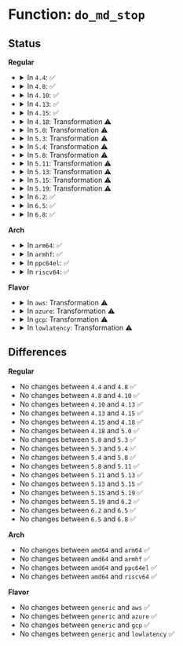 # Function: <code>do_md_stop</code>

## Status
<b>Regular</b>
<ul>
<li>
<details>
<summary>In <code>4.4</code>: ✅</summary>

```c
int do_md_stop(struct mddev *mddev, int mode, struct block_device *bdev);
```

**Collision:** Unique Static

**Inline:** No

**Transformation:** False

**Instances:**

```
In drivers/md/md.c (ffffffff81698b50)
Location: drivers/md/md.c:5597
Inline: False
Direct callers:
  - drivers/md/md.c:array_state_store
  - drivers/md/md.c:array_state_store
  - drivers/md/md.c:md_ioctl
  - drivers/md/md.c:md_ioctl
```
**Symbols:**

```
ffffffff81698b50-ffffffff81699122: do_md_stop (STB_LOCAL)
```
</details>
</li>
<li>
<details>
<summary>In <code>4.8</code>: ✅</summary>

```c
int do_md_stop(struct mddev *mddev, int mode, struct block_device *bdev);
```

**Collision:** Unique Static

**Inline:** No

**Transformation:** False

**Instances:**

```
In drivers/md/md.c (ffffffff816f9be0)
Location: drivers/md/md.c:5610
Inline: False
Direct callers:
  - drivers/md/md.c:md_ioctl
  - drivers/md/md.c:md_ioctl
  - drivers/md/md.c:array_state_store
  - drivers/md/md.c:array_state_store
```
**Symbols:**

```
ffffffff816f9be0-ffffffff816fa1a0: do_md_stop (STB_LOCAL)
```
</details>
</li>
<li>
<details>
<summary>In <code>4.10</code>: ✅</summary>

```c
int do_md_stop(struct mddev *mddev, int mode, struct block_device *bdev);
```

**Collision:** Unique Static

**Inline:** No

**Transformation:** False

**Instances:**

```
In drivers/md/md.c (ffffffff8172b470)
Location: drivers/md/md.c:5662
Inline: False
Direct callers:
  - drivers/md/md.c:md_ioctl
  - drivers/md/md.c:md_ioctl
  - drivers/md/md.c:array_state_store
  - drivers/md/md.c:array_state_store
```
**Symbols:**

```
ffffffff8172b470-ffffffff8172ba32: do_md_stop (STB_LOCAL)
```
</details>
</li>
<li>
<details>
<summary>In <code>4.13</code>: ✅</summary>

```c
int do_md_stop(struct mddev *mddev, int mode, struct block_device *bdev);
```

**Collision:** Unique Static

**Inline:** No

**Transformation:** False

**Instances:**

```
In drivers/md/md.c (ffffffff81743d50)
Location: drivers/md/md.c:5877
Inline: False
Direct callers:
  - drivers/md/md.c:md_ioctl
  - drivers/md/md.c:md_ioctl
  - drivers/md/md.c:array_state_store
  - drivers/md/md.c:array_state_store
```
**Symbols:**

```
ffffffff81743d50-ffffffff817442d4: do_md_stop (STB_LOCAL)
```
</details>
</li>
<li>
<details>
<summary>In <code>4.15</code>: ✅</summary>

```c
int do_md_stop(struct mddev *mddev, int mode, struct block_device *bdev);
```

**Collision:** Unique Static

**Inline:** No

**Transformation:** False

**Instances:**

```
In drivers/md/md.c (ffffffff817b5f00)
Location: drivers/md/md.c:5928
Inline: False
Direct callers:
  - drivers/md/md.c:md_ioctl
  - drivers/md/md.c:md_ioctl
  - drivers/md/md.c:array_state_store
  - drivers/md/md.c:array_state_store
```
**Symbols:**

```
ffffffff817b5f00-ffffffff817b6484: do_md_stop (STB_LOCAL)
```
</details>
</li>
<li>
<details>
<summary>In <code>4.18</code>: Transformation ⚠️</summary>

```c
int do_md_stop(struct mddev *mddev, int mode, struct block_device *bdev);
```

**Collision:** Unique Static

**Inline:** No

**Transformation:** True

**Instances:**

```
In drivers/md/md.c (0)
Location: drivers/md/md.c:5994
Inline: False
Direct callers:
  - drivers/md/md.c:md_ioctl
  - drivers/md/md.c:md_ioctl
  - drivers/md/md.c:array_state_store
  - drivers/md/md.c:array_state_store
```
**Symbols:**

```
ffffffff817fbdb0-ffffffff817fc07d: do_md_stop (STB_LOCAL)
ffffffff81800bbf-ffffffff81800e8f: do_md_stop.cold.89 (STB_LOCAL)
```
</details>
</li>
<li>
<details>
<summary>In <code>5.0</code>: Transformation ⚠️</summary>

```c
int do_md_stop(struct mddev *mddev, int mode, struct block_device *bdev);
```

**Collision:** Unique Static

**Inline:** No

**Transformation:** True

**Instances:**

```
In drivers/md/md.c (0)
Location: drivers/md/md.c:5981
Inline: False
Direct callers:
  - drivers/md/md.c:md_ioctl
  - drivers/md/md.c:md_ioctl
  - drivers/md/md.c:array_state_store
  - drivers/md/md.c:array_state_store
```
**Symbols:**

```
ffffffff81827ea0-ffffffff8182816a: do_md_stop (STB_LOCAL)
ffffffff8182cdc2-ffffffff8182d092: do_md_stop.cold.88 (STB_LOCAL)
```
</details>
</li>
<li>
<details>
<summary>In <code>5.3</code>: Transformation ⚠️</summary>

```c
int do_md_stop(struct mddev *mddev, int mode, struct block_device *bdev);
```

**Collision:** Unique Static

**Inline:** No

**Transformation:** True

**Instances:**

```
In drivers/md/md.c (0)
Location: drivers/md/md.c:6043
Inline: False
Direct callers:
  - drivers/md/md.c:md_ioctl
  - drivers/md/md.c:autorun_devices
  - drivers/md/md.c:array_state_store
  - drivers/md/md.c:array_state_store
```
**Symbols:**

```
ffffffff8186a360-ffffffff8186a627: do_md_stop (STB_LOCAL)
ffffffff8186f392-ffffffff8186f666: do_md_stop.cold (STB_LOCAL)
```
</details>
</li>
<li>
<details>
<summary>In <code>5.4</code>: Transformation ⚠️</summary>

```c
int do_md_stop(struct mddev *mddev, int mode, struct block_device *bdev);
```

**Collision:** Unique Static

**Inline:** No

**Transformation:** True

**Instances:**

```
In drivers/md/md.c (0)
Location: drivers/md/md.c:6144
Inline: False
Direct callers:
  - drivers/md/md.c:md_ioctl
  - drivers/md/md.c:autorun_devices
  - drivers/md/md.c:array_state_store
  - drivers/md/md.c:array_state_store
```
**Symbols:**

```
ffffffff8189c100-ffffffff8189c3c7: do_md_stop (STB_LOCAL)
ffffffff818a1155-ffffffff818a1429: do_md_stop.cold (STB_LOCAL)
```
</details>
</li>
<li>
<details>
<summary>In <code>5.8</code>: Transformation ⚠️</summary>

```c
int do_md_stop(struct mddev *mddev, int mode, struct block_device *bdev);
```

**Collision:** Unique Static

**Inline:** No

**Transformation:** True

**Instances:**

```
In drivers/md/md.c (0)
Location: drivers/md/md.c:6342
Inline: False
Direct callers:
  - drivers/md/md.c:md_ioctl
  - drivers/md/md.c:autorun_devices
  - drivers/md/md.c:array_state_store
  - drivers/md/md.c:array_state_store
```
**Symbols:**

```
ffffffff8196c280-ffffffff8196c567: do_md_stop (STB_LOCAL)
ffffffff81970f9f-ffffffff81971257: do_md_stop.cold (STB_LOCAL)
```
</details>
</li>
<li>
<details>
<summary>In <code>5.11</code>: Transformation ⚠️</summary>

```c
int do_md_stop(struct mddev *mddev, int mode, struct block_device *bdev);
```

**Collision:** Unique Static

**Inline:** No

**Transformation:** True

**Instances:**

```
In drivers/md/md.c (0)
Location: drivers/md/md.c:6376
Inline: False
Direct callers:
  - drivers/md/md.c:md_ioctl
  - drivers/md/md.c:autorun_devices
  - drivers/md/md.c:array_state_store
  - drivers/md/md.c:array_state_store
```
**Symbols:**

```
ffffffff81973120-ffffffff819733ee: do_md_stop (STB_LOCAL)
ffffffff81c2709c-ffffffff81c27354: do_md_stop.cold (STB_LOCAL)
```
</details>
</li>
<li>
<details>
<summary>In <code>5.13</code>: Transformation ⚠️</summary>

```c
int do_md_stop(struct mddev *mddev, int mode, struct block_device *bdev);
```

**Collision:** Unique Static

**Inline:** No

**Transformation:** True

**Instances:**

```
In drivers/md/md.c (0)
Location: drivers/md/md.c:6333
Inline: False
Direct callers:
  - drivers/md/md.c:md_ioctl
  - drivers/md/md.c:autorun_devices
  - drivers/md/md.c:array_state_store
  - drivers/md/md.c:array_state_store
```
**Symbols:**

```
ffffffff81957210-ffffffff819574de: do_md_stop (STB_LOCAL)
ffffffff81c1924d-ffffffff81c19505: do_md_stop.cold (STB_LOCAL)
```
</details>
</li>
<li>
<details>
<summary>In <code>5.15</code>: Transformation ⚠️</summary>

```c
int do_md_stop(struct mddev *mddev, int mode, struct block_device *bdev);
```

**Collision:** Unique Static

**Inline:** No

**Transformation:** True

**Instances:**

```
In drivers/md/md.c (0)
Location: drivers/md/md.c:6346
Inline: False
Direct callers:
  - drivers/md/md.c:md_ioctl
  - drivers/md/md.c:autorun_devices
  - drivers/md/md.c:array_state_store
  - drivers/md/md.c:array_state_store
```
**Symbols:**

```
ffffffff819fc8f0-ffffffff819fcbbe: do_md_stop (STB_LOCAL)
ffffffff81d28876-ffffffff81d28b2e: do_md_stop.cold (STB_LOCAL)
```
</details>
</li>
<li>
<details>
<summary>In <code>5.19</code>: Transformation ⚠️</summary>

```c
int do_md_stop(struct mddev *mddev, int mode, struct block_device *bdev);
```

**Collision:** Unique Static

**Inline:** No

**Transformation:** True

**Instances:**

```
In drivers/md/md.c (0)
Location: drivers/md/md.c:6339
Inline: False
Direct callers:
  - drivers/md/md.c:md_ioctl
  - drivers/md/md.c:autorun_devices
  - drivers/md/md.c:array_state_store
  - drivers/md/md.c:array_state_store
```
**Symbols:**

```
ffffffff81b63fc0-ffffffff81b642e3: do_md_stop (STB_LOCAL)
ffffffff81ef48dc-ffffffff81ef4b0d: do_md_stop.cold (STB_LOCAL)
```
</details>
</li>
<li>
<details>
<summary>In <code>6.2</code>: ✅</summary>

```c
int do_md_stop(struct mddev *mddev, int mode, struct block_device *bdev);
```

**Collision:** Unique Static

**Inline:** No

**Transformation:** False

**Instances:**

```
In drivers/md/md.c (ffffffff81cfed20)
Location: drivers/md/md.c:6326
Inline: False
Direct callers:
  - drivers/md/md.c:md_ioctl
  - drivers/md/md.c:autorun_devices
  - drivers/md/md.c:array_state_store
  - drivers/md/md.c:array_state_store
```
**Symbols:**

```
ffffffff81cfed20-ffffffff81cff2f0: do_md_stop (STB_LOCAL)
```
</details>
</li>
<li>
<details>
<summary>In <code>6.5</code>: ✅</summary>

```c
int do_md_stop(struct mddev *mddev, int mode, struct block_device *bdev);
```

**Collision:** Unique Static

**Inline:** No

**Transformation:** False

**Instances:**

```
In drivers/md/md.c (ffffffff81d66ce0)
Location: drivers/md/md.c:6328
Inline: False
Direct callers:
  - drivers/md/md.c:md_ioctl
  - drivers/md/md.c:autorun_devices
  - drivers/md/md.c:array_state_store
  - drivers/md/md.c:array_state_store
```
**Symbols:**

```
ffffffff81d66ce0-ffffffff81d672c1: do_md_stop (STB_LOCAL)
```
</details>
</li>
<li>
<details>
<summary>In <code>6.8</code>: ✅</summary>

```c
int do_md_stop(struct mddev *mddev, int mode, struct block_device *bdev);
```

**Collision:** Unique Static

**Inline:** No

**Transformation:** False

**Instances:**

```
In drivers/md/md.c (ffffffff81e1dd40)
Location: drivers/md/md.c:6450
Inline: False
Direct callers:
  - drivers/md/md.c:md_ioctl
  - drivers/md/md.c:autorun_devices
  - drivers/md/md.c:array_state_store
  - drivers/md/md.c:array_state_store
```
**Symbols:**

```
ffffffff81e1dd40-ffffffff81e1e24c: do_md_stop (STB_LOCAL)
```
</details>
</li>
</ul>
<b>Arch</b>
<ul>
<li>
<details>
<summary>In <code>arm64</code>: ✅</summary>

```c
int do_md_stop(struct mddev *mddev, int mode, struct block_device *bdev);
```

**Collision:** Unique Static

**Inline:** No

**Transformation:** False

**Instances:**

```
In drivers/md/md.c (ffff800010af07f8)
Location: drivers/md/md.c:6144
Inline: False
Direct callers:
  - drivers/md/md.c:md_ioctl
  - drivers/md/md.c:autorun_array
  - drivers/md/md.c:array_state_store
  - drivers/md/md.c:array_state_store
```
**Symbols:**

```
ffff800010af07f8-ffff800010af0c28: do_md_stop (STB_LOCAL)
```
</details>
</li>
<li>
<details>
<summary>In <code>armhf</code>: ✅</summary>

```c
int do_md_stop(struct mddev *mddev, int mode, struct block_device *bdev);
```

**Collision:** Unique Static

**Inline:** No

**Transformation:** False

**Instances:**

```
In drivers/md/md.c (c0bd1b6c)
Location: drivers/md/md.c:6144
Inline: False
Direct callers:
  - drivers/md/md.c:md_ioctl
  - drivers/md/md.c:autorun_array
  - drivers/md/md.c:array_state_store
  - drivers/md/md.c:array_state_store
```
**Symbols:**

```
c0bd1b6c-c0bd204c: do_md_stop (STB_LOCAL)
```
</details>
</li>
<li>
<details>
<summary>In <code>ppc64el</code>: ✅</summary>

```c
int do_md_stop(struct mddev *mddev, int mode, struct block_device *bdev);
```

**Collision:** Unique Static

**Inline:** No

**Transformation:** False

**Instances:**

```
In drivers/md/md.c (c000000000bdc740)
Location: drivers/md/md.c:6144
Inline: False
Direct callers:
  - drivers/md/md.c:md_ioctl
  - drivers/md/md.c:md_ioctl
  - drivers/md/md.c:array_state_store
  - drivers/md/md.c:array_state_store
```
**Symbols:**

```
c000000000bdc740-c000000000bdcd28: do_md_stop (STB_LOCAL)
```
</details>
</li>
<li>
<details>
<summary>In <code>riscv64</code>: ✅</summary>

```c
int do_md_stop(struct mddev *mddev, int mode, struct block_device *bdev);
```

**Collision:** Unique Static

**Inline:** No

**Transformation:** False

**Instances:**

```
In drivers/md/md.c (ffffffe0006e4816)
Location: drivers/md/md.c:6144
Inline: False
Direct callers:
  - drivers/md/md.c:md_ioctl
  - drivers/md/md.c:md_ioctl
  - drivers/md/md.c:array_state_store
  - drivers/md/md.c:array_state_store
```
**Symbols:**

```
ffffffe0006e4816-ffffffe0006e4c14: do_md_stop (STB_LOCAL)
```
</details>
</li>
</ul>
<b>Flavor</b>
<ul>
<li>
<details>
<summary>In <code>aws</code>: Transformation ⚠️</summary>

```c
int do_md_stop(struct mddev *mddev, int mode, struct block_device *bdev);
```

**Collision:** Unique Static

**Inline:** No

**Transformation:** True

**Instances:**

```
In drivers/md/md.c (0)
Location: drivers/md/md.c:6144
Inline: False
Direct callers:
  - drivers/md/md.c:md_ioctl
  - drivers/md/md.c:autorun_devices
  - drivers/md/md.c:array_state_store
  - drivers/md/md.c:array_state_store
```
**Symbols:**

```
ffffffff81841f80-ffffffff81842247: do_md_stop (STB_LOCAL)
ffffffff81846fd5-ffffffff818472a9: do_md_stop.cold (STB_LOCAL)
```
</details>
</li>
<li>
<details>
<summary>In <code>azure</code>: Transformation ⚠️</summary>

```c
int do_md_stop(struct mddev *mddev, int mode, struct block_device *bdev);
```

**Collision:** Unique Static

**Inline:** No

**Transformation:** True

**Instances:**

```
In drivers/md/md.c (0)
Location: drivers/md/md.c:6144
Inline: False
Direct callers:
  - drivers/md/md.c:md_ioctl
  - drivers/md/md.c:autorun_devices
  - drivers/md/md.c:array_state_store
  - drivers/md/md.c:array_state_store
```
**Symbols:**

```
ffffffff818095e0-ffffffff818098a7: do_md_stop (STB_LOCAL)
ffffffff8180e635-ffffffff8180e909: do_md_stop.cold (STB_LOCAL)
```
</details>
</li>
<li>
<details>
<summary>In <code>gcp</code>: Transformation ⚠️</summary>

```c
int do_md_stop(struct mddev *mddev, int mode, struct block_device *bdev);
```

**Collision:** Unique Static

**Inline:** No

**Transformation:** True

**Instances:**

```
In drivers/md/md.c (0)
Location: drivers/md/md.c:6144
Inline: False
Direct callers:
  - drivers/md/md.c:md_ioctl
  - drivers/md/md.c:autorun_devices
  - drivers/md/md.c:array_state_store
  - drivers/md/md.c:array_state_store
```
**Symbols:**

```
ffffffff818915b0-ffffffff81891877: do_md_stop (STB_LOCAL)
ffffffff81896605-ffffffff818968d9: do_md_stop.cold (STB_LOCAL)
```
</details>
</li>
<li>
<details>
<summary>In <code>lowlatency</code>: Transformation ⚠️</summary>

```c
int do_md_stop(struct mddev *mddev, int mode, struct block_device *bdev);
```

**Collision:** Unique Static

**Inline:** No

**Transformation:** True

**Instances:**

```
In drivers/md/md.c (0)
Location: drivers/md/md.c:6144
Inline: False
Direct callers:
  - drivers/md/md.c:md_ioctl
  - drivers/md/md.c:autorun_devices
  - drivers/md/md.c:array_state_store
  - drivers/md/md.c:array_state_store
```
**Symbols:**

```
ffffffff818ad190-ffffffff818ad452: do_md_stop (STB_LOCAL)
ffffffff818b25e5-ffffffff818b28b9: do_md_stop.cold (STB_LOCAL)
```
</details>
</li>
</ul>

## Differences
<b>Regular</b>
<ul>
<li>
No changes between <code>4.4</code> and <code>4.8</code> ✅
</li>
<li>
No changes between <code>4.8</code> and <code>4.10</code> ✅
</li>
<li>
No changes between <code>4.10</code> and <code>4.13</code> ✅
</li>
<li>
No changes between <code>4.13</code> and <code>4.15</code> ✅
</li>
<li>
No changes between <code>4.15</code> and <code>4.18</code> ✅
</li>
<li>
No changes between <code>4.18</code> and <code>5.0</code> ✅
</li>
<li>
No changes between <code>5.0</code> and <code>5.3</code> ✅
</li>
<li>
No changes between <code>5.3</code> and <code>5.4</code> ✅
</li>
<li>
No changes between <code>5.4</code> and <code>5.8</code> ✅
</li>
<li>
No changes between <code>5.8</code> and <code>5.11</code> ✅
</li>
<li>
No changes between <code>5.11</code> and <code>5.13</code> ✅
</li>
<li>
No changes between <code>5.13</code> and <code>5.15</code> ✅
</li>
<li>
No changes between <code>5.15</code> and <code>5.19</code> ✅
</li>
<li>
No changes between <code>5.19</code> and <code>6.2</code> ✅
</li>
<li>
No changes between <code>6.2</code> and <code>6.5</code> ✅
</li>
<li>
No changes between <code>6.5</code> and <code>6.8</code> ✅
</li>
</ul>
<b>Arch</b>
<ul>
<li>
No changes between <code>amd64</code> and <code>arm64</code> ✅
</li>
<li>
No changes between <code>amd64</code> and <code>armhf</code> ✅
</li>
<li>
No changes between <code>amd64</code> and <code>ppc64el</code> ✅
</li>
<li>
No changes between <code>amd64</code> and <code>riscv64</code> ✅
</li>
</ul>
<b>Flavor</b>
<ul>
<li>
No changes between <code>generic</code> and <code>aws</code> ✅
</li>
<li>
No changes between <code>generic</code> and <code>azure</code> ✅
</li>
<li>
No changes between <code>generic</code> and <code>gcp</code> ✅
</li>
<li>
No changes between <code>generic</code> and <code>lowlatency</code> ✅
</li>
</ul>
